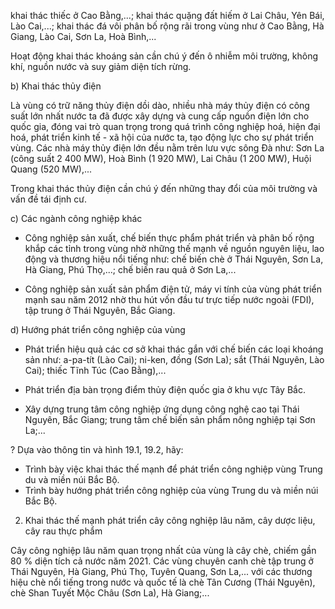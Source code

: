 khai thác thiếc ở Cao Bằng,...; khai thác quặng đất hiếm ở Lai Châu, Yên Bái, Lào Cai,...; khai thác đá vôi phân bố rộng rãi trong vùng như ở Cao Bằng, Hà Giang, Lào Cai, Sơn La, Hoà Bình,...

Hoạt động khai thác khoáng sản cần chú ý đến ô nhiễm môi trường, không khí, nguồn nước và suy giảm diện tích rừng.

b) Khai thác thủy điện

Là vùng có trữ năng thủy điện dồi dào, nhiều nhà máy thủy điện có công suất lớn nhất nước ta đã được xây dựng và cung cấp nguồn điện lớn cho quốc gia, đóng vai trò quan trọng trong quá trình công nghiệp hoá, hiện đại hoá, phát triển kinh tế - xã hội của nước ta, tạo động lực cho sự phát triển vùng. Các nhà máy thủy điện lớn đều nằm trên lưu vực sông Đà như: Sơn La (công suất 2 400 MW), Hoà Bình (1 920 MW), Lai Châu (1 200 MW), Huội Quang (520 MW),...

Trong khai thác thủy điện cần chú ý đến những thay đổi của môi trường và vấn đề tái định cư.

c) Các ngành công nghiệp khác

- Công nghiệp sản xuất, chế biến thực phẩm phát triển và phân bố rộng khắp các tỉnh trong vùng nhờ những thế mạnh về nguồn nguyên liệu, lao động và thương hiệu nổi tiếng như: chế biến chè ở Thái Nguyên, Sơn La, Hà Giang, Phú Thọ,...; chế biến rau quả ở Sơn La,...

- Công nghiệp sản xuất sản phẩm điện tử, máy vi tính của vùng phát triển mạnh sau năm 2012 nhờ thu hút vốn đầu tư trực tiếp nước ngoài (FDI), tập trung ở Thái Nguyên, Bắc Giang.

d) Hướng phát triển công nghiệp của vùng

- Phát triển hiệu quả các cơ sở khai thác gắn với chế biến các loại khoáng sản như: a-pa-tít (Lào Cai); ni-ken, đồng (Sơn La); sắt (Thái Nguyên, Lào Cai); thiếc Tĩnh Túc (Cao Bằng),...

- Phát triển địa bàn trọng điểm thủy điện quốc gia ở khu vực Tây Bắc.

- Xây dựng trung tâm công nghiệp ứng dụng công nghệ cao tại Thái Nguyên, Bắc Giang; trung tâm chế biến sản phẩm nông nghiệp tại Sơn La;...

? Dựa vào thông tin và hình 19.1, 19.2, hãy:
- Trình bày việc khai thác thế mạnh để phát triển công nghiệp vùng Trung du và miền núi Bắc Bộ.
- Trình bày hướng phát triển công nghiệp của vùng Trung du và miền núi Bắc Bộ.

2. Khai thác thế mạnh phát triển cây công nghiệp lâu năm, cây dược liệu, cây rau thực phẩm

Cây công nghiệp lâu năm quan trọng nhất của vùng là cây chè, chiếm gần 80 % diện tích cả nước năm 2021. Các vùng chuyên canh chè tập trung ở Thái Nguyên, Hà Giang, Phú Thọ, Tuyên Quang, Sơn La,... với các thương hiệu chè nổi tiếng trong nước và quốc tế là chè Tân Cương (Thái Nguyên), chè Shan Tuyết Mộc Châu (Sơn La), Hà Giang;...